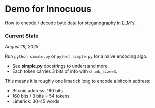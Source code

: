 # Demo for Innocuous

How to encode / decode byte data for steganography in LLM's.

### Current State
_August 19, 2025_

Run `python simple.py` or `pytest simple.py` for a naive encoding algo.
- See **simple.py** docstrings to understand more.
- Each token carries 3 bits of info with `chunk_size=3`. 

This means it is roughly one limerick long to encode a bitcoin address:
- Bitcoin address: 160 bits
- 160 bits / 3 bits = 54 tokens
- Limerick: 30-45 words
